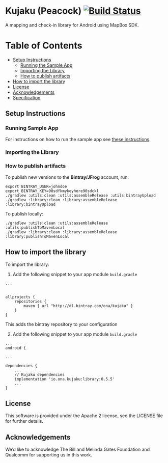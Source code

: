 # Kujaku (Peacock) [![Build Status](https://travis-ci.org/onaio/kujaku.svg?branch=master)](https://travis-ci.org/onaio/kujaku)

A mapping and check-in library for Android using MapBox SDK.

# Table of Contents

* [Setup Instructions](#setup-instructions)
  * [Running the Sample App](#running-sample-app)
  * [Importing the Library](#importing-the-library)
  * [How to publish artifacts](#how-to-publish-artifacts)
* [How to import the library](#how-to-import-the-library)
* [License](#license)
* [Acknowledgements](#acknowledgements)
* [Specification](SPECIFICATION.md)

## Setup Instructions

### Running Sample App

For instructions on how to run the sample app see [these instructions](./sample/README.md).

### Importing the Library

### How to publish artifacts

To publish new versions to the **Bintray/JFrog** account, run:

```
export BINTRAY_USER=johndoe
export BINTRAY_KEY=98sdfkmykeyhere90sdckl
./gradlew :utils:clean :utils:assembleRelease :utils:bintrayUpload
./gradlew :library:clean :library:assembleRelease :library:bintrayUpload

```

To publish locally:

```
./gradlew :utils:clean :utils:assembleRelease :utils:publishToMavenLocal
./gradlew :library:clean :library:assembleRelease :library:publishToMavenLocal

```

## How to import the library

To import the library:

1. Add the following snippet to your app module `build.gradle`

```
...


allprojects {
    repositories {
        maven { url "http://dl.bintray.com/ona/kujaku" }
    }
}

```
This adds the bintray repository to your configuration

2. Add the following snippet to your app module `build.gradle`

```
...
android {

... 

dependencies {
    ...
    // Kujaku dependencies
    implementation 'io.ona.kujaku:library:0.5.5'
    ...
}
```

## License

This software is provided under the Apache 2 license, see the LICENSE file for further details.

## Acknowledgements

We’d like to acknowledge The Bill and Melinda Gates Foundation and Qualcomm for supporting us in this work.

